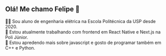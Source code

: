 ## Olá! Me chamo Felipe 👋

 🧑‍🎓 Sou aluno de engenharia elétrica na Escola Politécnica da USP desde 2020.<br>
 🔭 Estou atualmente trabalhando com frontend em React Native e Next.js na Poli Júnior.<br>
 🌱 Estou apredendo mais sobre javascript e gosto de programar também em C++ e Python.<br>

<!--
**FelipeCesarCuellar/FelipeCesarCuellar** is a ✨ _special_ ✨ repository because its `README.md` (this file) appears on your GitHub profile.

Here are some ideas to get you started:

- 🔭 I’m currently working on ...
- 🌱 I’m currently learning ...
- 👯 I’m looking to collaborate on ...
- 🤔 I’m looking for help with ...
- 💬 Ask me about ...
- 📫 How to reach me: ...
- 😄 Pronouns: ...
- ⚡ Fun fact: ...
-->
